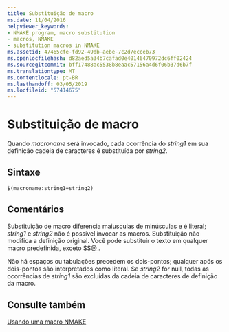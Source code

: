 ```yaml
---
title: Substituição de macro
ms.date: 11/04/2016
helpviewer_keywords:
- NMAKE program, macro substitution
- macros, NMAKE
- substitution macros in NMAKE
ms.assetid: 47465cfe-fd92-49db-aebe-7c2d7ecceb73
ms.openlocfilehash: d82aed5a34b7cafad0e40146470972dc6ff02424
ms.sourcegitcommit: bff17488ac5538b8eaac57156a4d6f06b37d6b7f
ms.translationtype: MT
ms.contentlocale: pt-BR
ms.lasthandoff: 03/05/2019
ms.locfileid: "57414675"
---
```

# <a name="macro-substitution"></a>Substituição de macro

Quando *macroname* será invocado, cada ocorrência do *string1* em sua definição cadeia de caracteres é substituída por *string2*.

## <a name="syntax"></a>Sintaxe

```
$(macroname:string1=string2)
```

## <a name="remarks"></a>Comentários

Substituição de macro diferencia maiusculas de minúsculas e é literal; *string1* e *string2* não é possível invocar as macros. Substituição não modifica a definição original. Você pode substituir o texto em qualquer macro predefinida, exceto [ $$@ ](../build/filename-macros.md).

Não há espaços ou tabulações precedem os dois-pontos; qualquer após os dois-pontos são interpretados como literal. Se *string2* for null, todas as ocorrências de *string1* são excluídas da cadeia de caracteres de definição da macro.

## <a name="see-also"></a>Consulte também

[Usando uma macro NMAKE](../build/using-an-nmake-macro.md)
